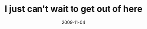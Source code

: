 ---
layout: base.njk
title : 'I just can&#39;t wait to get out of here' 
view_title : 'I just can&#39;t wait to get out of here' 
year : '2009' 
date : '2009-11-04' 
img_file : '/drawing/ijustcantwaittogetoutofhere.png' 
html_file : 'ijustcantwaittogetoutofhere' 
next_html : 'itsallsowonderful.html' 
year_order : '249' 
permalink : "title/{{html_file}}.html"
---